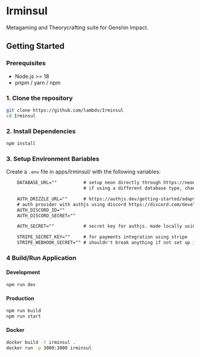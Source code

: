 # Irminsul 

Metagaming and Theorycrafting suite for Genshin Impact.

## Getting Started

### Prerequisites

- Node.js >= 18
- pnpm / yarn / npm

### 1. Clone the repository
```bash
git clone https://github.com/lambdv/Irminsul
cd Irminsul
```

### 2. Install Dependencies
```bash
npm install
```

### 3. Setup Environment Bariables
Create a `.env` file in apps/Irminsul/ with the following variables:
```txt
    DATABASE_URL=""          # setup neon directly through https://neon.tech/ or through vercel
                             # if using a different database type, change code in src/db/db.ts

    AUTH_DRIZZLE_URL=""      # https://authjs.dev/getting-started/adapters/drizzle?framework=next-js
    # auth provider with authjs using discord https://discord.com/developers/docs/intro
    AUTH_DISCORD_ID=""
    AUTH_DISCORD_SECRET=""

    AUTH_SECRET=""           # secret key for authjs. made locally using `openssl rand -base64 32` 

    STRIPE_SECRET_KEY=""     # for payments integration using stripe 
    STRIPE_WEBHOOK_SECRET="" # shouldn't break anything if not set up in most cases
```

### 4 Build/Run Application

#### Development
```bash
npm run dev
```

#### Production
```bash
npm run build
npm run start
```

#### Docker
```bash
docker build -t irminsul .
docker run -p 3000:3000 irminsul
```
